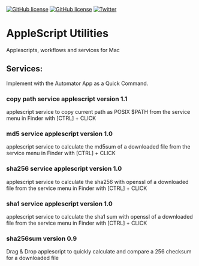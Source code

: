 [![GitHub license](https://img.shields.io/github/license/docdyhr/AppleScriptUtils)](https://github.com/docdyhr/AppleScriptUtils/blob/master/LICENSE) [![GitHub license](https://img.shields.io/github/license/docdyhr/AppleScriptUtils)](https://github.com/docdyhr/AppleScriptUtils/blob/master/LICENSE) [![Twitter](https://img.shields.io/twitter/url?style=social)](https://twitter.com/intent/tweet?text=Wow:&url=https%3A%2F%2Fgithub.com%2Fdocdyhr%2FAppleScriptUtils)

# AppleScript Utilities
Applescripts, workflows and services for Mac

## Services:
Implement with the Automator App as a Quick Command.
### copy path service applescript version 1.1 
applescript service to copy current path as POSIX $PATH  from the service menu in Finder with [CTRL] + CLICK  

### md5 service applescript version 1.0
applescript service to calculate the md5sum of a downloaded file  from the service menu in Finder with [CTRL] + CLICK 

### sha256 service applescript version 1.0
applescript service to calculate the sha256 with openssl of a downloaded file  from the service menu in Finder with [CTRL] + CLICK 

### sha1 service applescript version 1.0
applescript service to calculate the sha1 sum with openssl of a downloaded file  from the service menu in Finder with [CTRL] + CLICK 
### sha256sum version 0.9
Drag & Drop applescript to quickly calculate and compare a 256 checksum for a downloaded file
